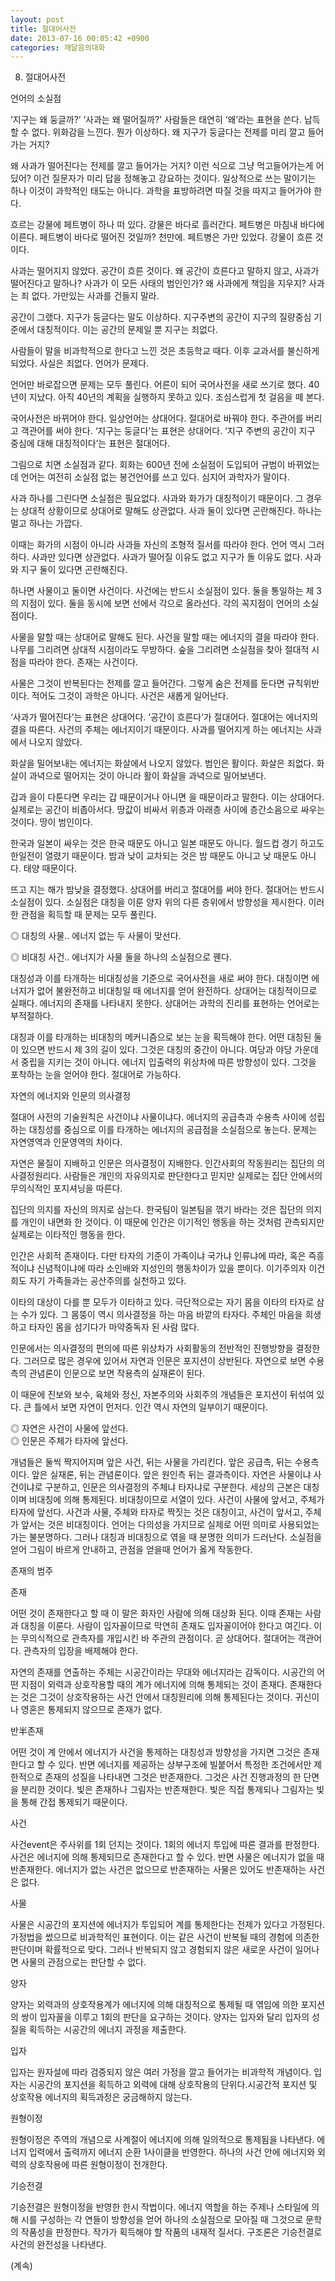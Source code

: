 ```yaml
---
layout: post
title: 절대어사전
date: 2013-07-16 00:05:42 +0900
categories: 깨달음의대화
---
```

8. 절대어사전 


  


언어의 소실점 


  


‘지구는 왜 둥글까?’ ‘사과는 왜 떨어질까?’ 사람들은 태연히 ‘왜’라는 표현을 쓴다. 납득할 수 없다. 위화감을 느낀다. 뭔가 이상하다. 왜 지구가 둥글다는 전제를 미리 깔고 들어가는 거지? 


  


왜 사과가 떨어진다는 전제를 깔고 들어가는 거지? 이런 식으로 그냥 먹고들어가는게 어딨어? 이건 질문자가 미리 답을 정해놓고 강요하는 것이다. 일상적으로 쓰는 말이기는 하나 이것이 과학적인 태도는 아니다. 과학을 표방하려면 따질 것을 따지고 들어가야 한다. 


  


흐르는 강물에 페트병이 하나 떠 있다. 강물은 바다로 흘러간다. 페트병은 마침내 바다에 이른다. 페트병이 바다로 떨어진 것일까? 천만에. 페트병은 가만 있었다. 강물이 흐른 것이다.


  


사과는 떨어지지 않았다. 공간이 흐른 것이다. 왜 공간이 흐른다고 말하지 않고, 사과가 떨어진다고 말하나? 사과가 이 모든 사태의 범인인가? 왜 사과에게 책임을 지우지? 사과는 죄 없다. 가만있는 사과를 건들지 말라. 


  


공간이 그랬다. 지구가 둥글다는 말도 이상하다. 지구주변의 공간이 지구의 질량중심 기준에서 대칭적이다. 이는 공간의 문제일 뿐 지구는 죄없다. 


  


사람들이 말을 비과학적으로 한다고 느낀 것은 초등학교 때다. 이후 교과서를 불신하게 되었다. 사실은 죄없다. 언어가 문제다. 


  


언어만 바로잡으면 문제는 모두 풀린다. 어른이 되어 국어사전을 새로 쓰기로 했다. 40년이 지났다. 아직 40년의 계획을 실행하지 못하고 있다. 조심스럽게 첫 걸음을 떼 본다. 


  


국어사전은 바뀌어야 한다. 일상언어는 상대어다. 절대어로 바꿔야 한다. 주관어를 버리고 객관어를 써야 한다. ‘지구는 둥글다’는 표현은 상대어다. ‘지구 주변의 공간이 지구 중심에 대해 대칭적이다’는 표현은 절대어다. 


  


그림으로 치면 소실점과 같다. 회화는 600년 전에 소실점이 도입되어 규범이 바뀌었는데 언어는 여전히 소실점 없는 봉건언어를 쓰고 있다. 심지어 과학자가 말이다. 


  


사과 하나를 그린다면 소실점은 필요없다. 사과와 화가가 대칭적이기 때문이다. 그 경우는 상대적 상황이므로 상대어로 말해도 상관없다. 사과 둘이 있다면 곤란해진다. 하나는 멀고 하나는 가깝다.


  


이때는 화가의 시점이 아니라 사과들 자신의 조형적 질서를 따라야 한다. 언어 역시 그러하다. 사과만 있다면 상관없다. 사과가 떨어질 이유도 없고 지구가 돌 이유도 없다. 사과와 지구 둘이 있다면 곤란해진다. 


  


하나면 사물이고 둘이면 사건이다. 사건에는 반드시 소실점이 있다. 둘을 통일하는 제 3의 지점이 있다. 둘을 동시에 보면 선에서 각으로 올라선다. 각의 꼭지점이 언어의 소실점이다. 


  


사물을 말할 때는 상대어로 말해도 된다. 사건을 말할 때는 에너지의 결을 따라야 한다. 나무를 그리려면 상대적 시점이라도 무방하다. 숲을 그리려면 소실점을 찾아 절대적 시점을 따라야 한다. 존재는 사건이다.


  


사물은 그것이 반복된다는 전제를 깔고 들어간다. 그렇게 숨은 전제를 둔다면 규칙위반이다. 적어도 그것이 과학은 아니다. 사건은 새롭게 일어난다. 


  


‘사과가 떨어진다’는 표현은 상대어다. ‘공간이 흐른다’가 절대어다. 절대어는 에너지의 결을 따른다. 사건의 주체는 에너지이기 때문이다. 사과를 떨어지게 하는 에너지는 사과에서 나오지 않았다. 


  


화살을 밀어보내는 에너지는 화살에서 나오지 않았다. 범인은 활이다. 화살은 죄없다. 화살이 과녁으로 떨어지는 것이 아니라 활이 화살을 과녁으로 밀어보낸다. 


  


갑과 을이 다툰다면 우리는 갑 때문이거나 아니면 을 때문이라고 말한다. 이는 상대어다. 실제로는 공간이 비좁아서다. 땅값이 비싸서 위층과 아래층 사이에 층간소음으로 싸우는 것이다. 땅이 범인이다. 


  


한국과 일본이 싸우는 것은 한국 때문도 아니고 일본 때문도 아니다. 월드컵 경기 하고도 한일전이 열렸기 때문이다. 밤과 낮이 교차되는 것은 밤 때문도 아니고 낮 때문도 아니다. 태양 때문이다.


  


뜨고 지는 해가 밤낮을 결정했다. 상대어를 버리고 절대어를 써야 한다. 절대어는 반드시 소실점이 있다. 소실점은 대칭을 이룬 양자 위의 다른 층위에서 방향성을 제시한다. 이러한 관점을 획득할 때 문제는 모두 풀린다. 


  


◎ 대칭의 사물.. 에너지 없는 두 사물이 맞선다. 

◎ 비대칭 사건.. 에너지가 사물 둘을 하나의 소실점으로 꿴다. 


  


대칭성과 이를 타개하는 비대칭성을 기준으로 국어사전을 새로 써야 한다. 대칭이면 에너지가 없어 불완전하고 비대칭일 때 에너지를 얻어 완전하다. 상대어는 대칭적이므로 실패다. 에너지의 존재를 나타내지 못한다. 상대어는 과학의 진리를 표현하는 언어로는 부적절하다. 


  


대칭과 이를 타개하는 비대칭의 메커니즘으로 보는 눈을 획득해야 한다. 어떤 대칭된 둘이 있으면 반드시 제 3의 길이 있다. 그것은 대칭의 중간이 아니다. 여당과 야당 가운데서 중립을 지키는 것이 아니다. 에너지 입출력의 위상차에 따른 방향성이 있다. 그것을 포착하는 눈을 얻어야 한다. 절대어로 가능하다. 


  


자연의 에너지와 인문의 의사결정 


  


절대어 사전의 기술원칙은 사건이냐 사물이냐다. 에너지의 공급측과 수용측 사이에 성립하는 대칭성를 중심으로 이를 타개하는 에너지의 공급점을 소실점으로 놓는다. 문제는 자연영역과 인문영역의 차이다. 


  


자연은 물질이 지배하고 인문은 의사결정이 지배한다. 인간사회의 작동원리는 집단의 의사결정원리다. 사람들은 개인의 자유의지로 판단한다고 믿지만 실제로는 집단 안에서의 무의식적인 포지셔닝을 따른다. 


  


집단의 의지를 자신의 의지로 삼는다. 한국팀이 일본팀을 꺾기 바라는 것은 집단의 의지를 개인이 내면화 한 것이다. 이 때문에 인간은 이기적인 행동을 하는 것처럼 관측되지만 실제로는 이타적인 행동을 한다. 


  


인간은 사회적 존재이다. 다만 타자의 기준이 가족이냐 국가냐 인류냐에 따라, 혹은 즉흥적이냐 신념적이냐에 따라 소인배와 지성인의 행동차이가 있을 뿐이다. 이기주의자 이건희도 자기 가족들과는 공산주의를 실천하고 있다. 


  


이타의 대상이 다를 뿐 모두가 이타하고 있다. 극단적으로는 자기 몸을 이타의 타자로 삼는 수가 있다. 그 몸뚱이 역시 의사결정을 하는 마음 바깥의 타자다. 주체인 마음을 희생하고 타자인 몸을 섬기다가 마약중독자 된 사람 많다. 


  


인문에서는 의사결정의 편의에 따른 위상차가 사회활동의 전반적인 진행방향을 결정한다. 그러므로 많은 경우에 있어서 자연과 인문은 포지션이 상반된다. 자연으로 보면 수용측의 관념론이 인문으로 보면 작용측의 실재론이 된다. 


  


이 때문에 진보와 보수, 육체와 정신, 자본주의와 사회주의 개념들은 포지션이 뒤섞여 있다. 큰 틀에서 보면 자연이 먼저다. 인간 역시 자연의 일부이기 때문이다. 


  


◎ 자연은 사건이 사물에 앞선다.   
◎ 인문은 주체가 타자에 앞선다.



개념들은 둘씩 짝지어지며 앞은 사건, 뒤는 사물을 가리킨다. 앞은 공급측, 뒤는 수용측이다. 앞은 실재론, 뒤는 관념론이다. 앞은 원인측 뒤는 결과측이다. 자연은 사물이냐 사건이냐로 구분하고, 인문은 의사결정의 주체냐 타자냐로 구분한다. 세상의 근본은 대칭이며 비대칭에 의해 통제된다. 비대칭이므로 서열이 있다. 사건이 사물에 앞서고, 주체가 타자에 앞선다. 사건과 사물, 주체와 타자로 짝짓는 것은 대칭이고, 사건이 앞서고, 주체가 앞서는 것은 비대칭이다. 언어는 다의성을 가지므로 실제로 어떤 의미로 사용되었는가는 불분명하다. 그러나 대칭과 비대칭으로 엮을 때 분명한 의미가 드러난다. 소실점을 얻어 그림이 바르게 안내하고, 관점을 얻을때 언어가 옳게 작동한다. 
  




   
존재의 범주 


  


존재


  


어떤 것이 존재한다고 할 때 이 말은 화자인 사람에 의해 대상화 된다. 이때 존재는 사람과 대칭을 이룬다. 사람이 입자꼴이므로 막연히 존재도 입자꼴이어야 한다고 여긴다. 이는 무의식적으로 관측자를 개입시킨 바 주관의 관점이다. 곧 상대어다. 절대어는 객관어다. 관측자의 입장을 배제해야 한다.


  


자연의 존재를 연출하는 주체는 시공간이라는 무대와 에너지라는 감독이다. 시공간의 어떤 지점이 외력과 상호작용할 때의 계가 에너지에 의해 통제되는 것이 존재다. 존재한다는 것은 그것이 상호작용하는 사건 안에서 대칭원리에 의해 통제된다는 것이다. 귀신이나 영혼은 통제되지 않으므로 존재가 없다. 


  


반半존재



어떤 것이 계 안에서 에너지가 사건을 통제하는 대칭성과 방향성을 가지면 그것은 존재한다고 할 수 있다. 반면 에너지를 제공하는 상부구조에 빌붙어서 특정한 조건에서만 제한적으로 존재의 성질을 나타내면 그것은 반존재한다. 그것은 사건 진행과정의 한 단면을 분리한 것이다. 빛은 존재하나 그림자는 반존재한다. 빛은 직접 통제되나 그림자는 빛을 통해 간접 통제되기 때문이다. 


  


사건


  


사건event은 주사위를 1회 던지는 것이다. 1회의 에너지 투입에 따른 결과를 판정한다. 사건은 에너지에 의해 통제되므로 존재한다고 할 수 있다. 반면 사물은 에너지가 없을 때 반존재한다. 에너지가 없는 사건은 없으므로 반존재하는 사물은 있어도 반존재하는 사건은 없다. 


  


사물 


  


사물은 시공간의 포지션에 에너지가 투입되어 계를 통제한다는 전제가 있다고 가정된다. 가정법을 썼으므로 비과학적인 표현이다. 이는 같은 사건이 반복될 때의 경험에 의존한 판단이며 확률적으로 맞다. 그러나 반복되지 않고 경험되지 않은 새로운 사건이 일어나면 사물의 관점으로는 판단할 수 없다. 


  


양자 


  


양자는 외력과의 상호작용계가 에너지에 의해 대칭적으로 통제될 때 엮임에 의한 포지션의 쌍이 입자꼴을 이루고 1회의 판단을 요구하는 것이다. 양자는 입자와 달리 입자의 성질을 획득하는 시공간의 에너지 과정을 제출한다. 


  


입자 


  


입자는 원자설에 따라 검증되지 않은 여러 가정을 깔고 들어가는 비과학적 개념이다. 입자는 시공간의 포지션을 획득하고 외력에 대해 상호작용의 단위다.시공간적 포지션 및 상호작용 에너지의 획득과정은 궁금해하지 않는다. 


  


원형이정


  


원형이정은 주역의 개념으로 사계절이 에너지에 의해 일의적으로 통제됨을 나타낸다. 에너지 입력에서 출력까지 에너지 순환 1사이클을 반영한다. 하나의 사건 안에 에너지와 외력의 상호작용에 따른 원형이정이 전개한다. 


  


기승전결


  


기승전결은 원형이정을 반영한 한시 작법이다. 에너지 역할을 하는 주제나 스타일에 의해 시를 구성하는 각 연들이 방향성을 얻어 하나의 소실점으로 모아질 때 그것으로 문학의 작품성을 판정한다. 작가가 획득해야 할 작품의 내재적 질서다. 구조론은 기승전결로 사건의 완전성을 나타낸다. 


  


(계속)


  


﻿﻿